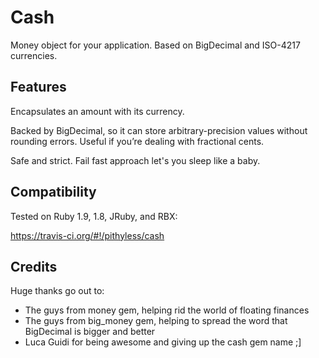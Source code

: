 # Cash

Money object for your application. Based on BigDecimal and ISO-4217 currencies.


## Features

Encapsulates an amount with its currency.

Backed by BigDecimal, so it can store arbitrary-precision values without rounding errors. Useful if you’re dealing with fractional cents.

Safe and strict. Fail fast approach let's you sleep like a baby.


## Compatibility

Tested on Ruby 1.9, 1.8, JRuby, and RBX: 

https://travis-ci.org/#!/pithyless/cash


## Credits

Huge thanks go out to:

  * The guys from money gem, helping rid the world of floating finances
  * The guys from big_money gem, helping to spread the word that BigDecimal is bigger and better
  * Luca Guidi for being awesome and giving up the cash gem name ;]
